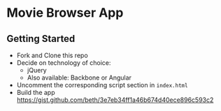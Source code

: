 
# Movie Browser App

## Getting Started

- Fork and Clone this repo
- Decide on technology of choice:
    - jQuery
    - Also available: Backbone or Angular
- Uncomment the corresponding script section in `index.html`
- Build the app https://gist.github.com/beth/3e7eb34ff1a46b674d40ece896c593c2
